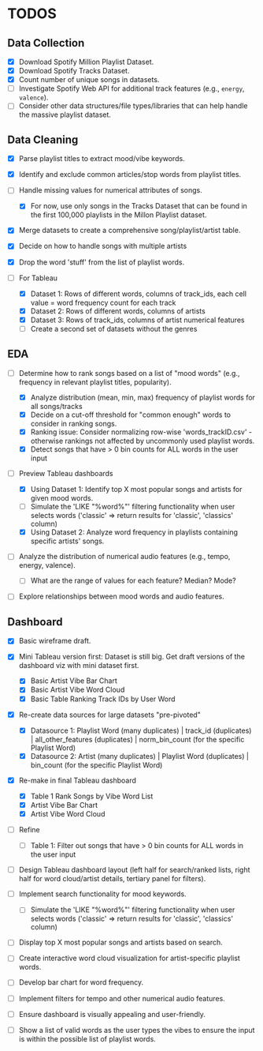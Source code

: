 # TODOS

## Data Collection

 - [x] Download Spotify Million Playlist Dataset.
 - [x] Download Spotify Tracks Dataset.
 - [x] Count number of unique songs in datasets.
 - [ ] Investigate Spotify Web API for additional track features (e.g., `energy`, `valence`).
 - [ ] Consider other data structures/file types/libraries that can help handle the massive playlist dataset.

## Data Cleaning

 - [x] Parse playlist titles to extract mood/vibe keywords.
 - [x] Identify and exclude common articles/stop words from playlist titles.
 - [ ] Handle missing values for numerical attributes of songs.
    - [x] For now, use only songs in the Tracks Dataset that can be found in the first 100,000 playlists in the Millon Playlist dataset.
 - [x] Merge datasets to create a comprehensive song/playlist/artist table.
 - [x] Decide on how to handle songs with multiple artists

 - [x] Drop the word 'stuff' from the list of playlist words.

 - [ ] For Tableau
    - [x] Dataset 1: Rows of different words, columns of track_ids, each cell value = word frequency count for each track 
    - [x] Dataset 2: Rows of different words, columns of artists
    - [x] Dataset 3: Rows of track_ids, columns of artist numerical features
    - [ ] Create a second set of datasets without the genres

## EDA

 - [ ] Determine how to rank songs based on a list of "mood words" (e.g., frequency in relevant playlist titles, popularity).
    - [x] Analyze distribution (mean, min, max) frequency of playlist words for all songs/tracks
    - [x] Decide on a cut-off threshold for "common enough" words to consider in ranking songs.
    - [x] Ranking issue: Consider normalizing row-wise 'words_trackID.csv' - otherwise rankings not affected by uncommonly used playlist words.
    - [x] Detect songs that have > 0 bin counts for ALL words in the user input

 - [ ] Preview Tableau dashboards
    - [x] Using Dataset 1: Identify top X most popular songs and artists for given mood words.
    - [ ] Simulate the 'LIKE "%word%"' filtering functionality when user selects words ('classic' => return results for 'classic', 'classics' column)
    - [x] Using Dataset 2: Analyze word frequency in playlists containing specific artists' songs.

 - [ ] Analyze the distribution of numerical audio features (e.g., tempo, energy, valence).
    - [ ] What are the range of values for each feature? Median? Mode?
 - [ ] Explore relationships between mood words and audio features.


## Dashboard

 - [x] Basic wireframe draft.
 - [x] Mini Tableau version first: Dataset is still big. Get draft versions of the dashboard viz with mini dataset first.
    - [x] Basic Artist Vibe Bar Chart
    - [x] Basic Artist Vibe Word Cloud
    - [x] Basic Table Ranking Track IDs by User Word
 - [x] Re-create data sources for large datasets "pre-pivoted"
    - [x] Datasource 1: Playlist Word (many duplicates) | track_id (duplicates) | all_other_features (duplicates) | norm_bin_count (for the specific Playlist Word)
    - [x] Datasource 2: Artist (many duplicates) | Playlist Word (duplicates) | bin_count (for the specific Playlist Word)
 - [x] Re-make in final Tableau dashboard
    - [x] Table 1 Rank Songs by Vibe Word List
    - [x] Artist Vibe Bar Chart
    - [x] Artist Vibe Word Cloud
 - [ ] Refine
    - [ ] Table 1: Filter out songs that have > 0 bin counts for ALL words in the user input
    
 - [ ] Design Tableau dashboard layout (left half for search/ranked lists, right half for word cloud/artist details, tertiary panel for filters).
 
 - [ ] Implement search functionality for mood keywords.
    - [ ] Simulate the 'LIKE "%word%"' filtering functionality when user selects words ('classic' => return results for 'classic', 'classics' column)
 - [ ] Display top X most popular songs and artists based on search.
 - [ ] Create interactive word cloud visualization for artist-specific playlist words.
 - [ ] Develop bar chart for word frequency.
 - [ ] Implement filters for tempo and other numerical audio features.
 - [ ] Ensure dashboard is visually appealing and user-friendly.
 - [ ] Show a list of valid words as the user types the vibes to ensure the input is within the possible list of playlist words.
